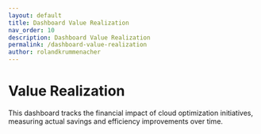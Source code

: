 ```yaml
---
layout: default
title: Dashboard Value Realization  
nav_order: 10  
description: Dashboard Value Realization  
permalink: /dashboard-value-realization  
author: rolandkrummenacher  
---
```


# Value Realization  

This dashboard tracks the financial impact of cloud optimization initiatives, measuring actual savings and efficiency improvements over time.  
